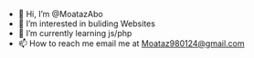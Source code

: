 - 👋 Hi, I’m @MoatazAbo 
- 👀 I’m interested in buliding Websites 
- 🌱 I’m currently learning js/php 
- 📫 How to reach me email me at Moataz980124@gmail.com


